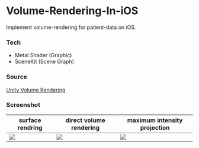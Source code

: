 # Volume-Rendering-In-iOS
Implement volume-rendering for patient-data on iOS.
   
     
### Tech
- Metal Shader (Graphic)
- SceneKit (Scene Graph)
     
### Source
[Unity Volume Rendering](https://github.com/mlavik1/UnityVolumeRendering)
    
### Screenshot

|surface rendring|direct volume rendering|maximum intensity projection|
|-|-|-|
|![](https://github.com/eunwonki/Metal-Based-Volume-Rendering-In-iOS/blob/main/Screenshot/1.jpeg?raw=true)|![](https://github.com/eunwonki/Metal-Based-Volume-Rendering-In-iOS/blob/main/Screenshot/2.jpeg?raw=true)|![](https://github.com/eunwonki/Metal-Based-Volume-Rendering-In-iOS/blob/main/Screenshot/3.jpeg?raw=true)|